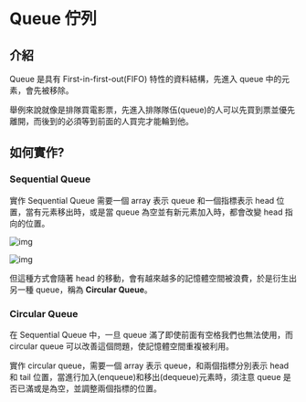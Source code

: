 # Queue 佇列

## 介紹

Queue 是具有 First-in-first-out(FIFO) 特性的資料結構，先進入 queue 中的元素，會先被移除。

舉例來說就像是排隊買電影票，先進入排隊隊伍(queue)的人可以先買到票並優先離開，而後到的必須等到前面的人買完才能輪到他。

## 如何實作?

### Sequential Queue

實作 Sequential Queue 需要一個 array 表示 queue 和一個指標表示 head 位置，當有元素移出時，或是當 queue 為空並有新元素加入時，都會改變 head 指向的位置。

![img](https://s3-lc-upload.s3.amazonaws.com/uploads/2018/07/21/screen-shot-2018-07-21-at-153558.png)

![img](https://s3-lc-upload.s3.amazonaws.com/uploads/2018/07/21/screen-shot-2018-07-21-at-153713.png)

但這種方式會隨著 head 的移動，會有越來越多的記憶體空間被浪費，於是衍生出另一種 queue，稱為 **Circular Queue**。

### Circular Queue

在 Sequential Queue 中，一旦 queue 滿了即使前面有空格我們也無法使用，而 circular queue 可以改善這個問題，使記憶體空間重複被利用。

實作 circular queue，需要一個 array 表示 queue，和兩個指標分別表示 head 和 tail 位置，當進行加入(enqueue)和移出(dequeue)元素時，須注意 queue 是否已滿或是為空，並調整兩個指標的位置。
